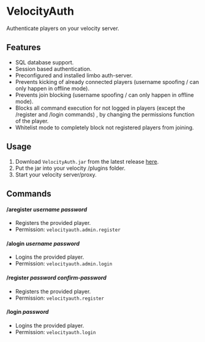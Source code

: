 # VelocityAuth
Authenticate players on your velocity server.

## Features
- SQL database support.
- Session based authentication.
- Preconfigured and installed limbo auth-server.
- Prevents kicking of already connected players (username spoofing / can only happen in offline mode).
- Prevents join blocking (username spoofing / can only happen in offline mode).
- Blocks all command execution for not logged in players (except the /register and /login commands)
  , by changing the permissions function of the player.  
- Whitelist mode to completely block not registered players from joining.

## Usage
1. Download `VelocityAuth.jar` from the latest release [here](https://github.com/Osiris-Team/VelocityAuth/releases).
2. Put the jar into your velocity /plugins folder.
3. Start your velocity server/proxy.

## Commands

#### /aregister _username_ _password_
- Registers the provided player.
- Permission: `velocityauth.admin.register`

#### /alogin _username_ _password_
- Logins the provided player.
- Permission: `velocityauth.admin.login`

#### /register _password_ _confirm-password_
- Registers the provided player.
- Permission: `velocityauth.register`

#### /login _password_
- Logins the provided player.
- Permission: `velocityauth.login`
